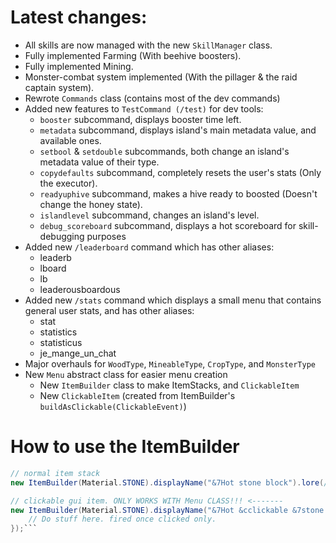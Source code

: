 # Latest changes:

- All skills are now managed with the new ``SkillManager`` class.
- Fully implemented Farming (With beehive boosters).
- Fully implemented Mining.
- Monster-combat system implemented (With the pillager & the raid captain system).
- Rewrote ``Commands`` class (contains most of the dev commands)
- Added new features to ``TestCommand (/test)`` for dev tools:
  - ``booster`` subcommand, displays booster time left.
  - ``metadata`` subcommand, displays island's main metadata value, and available ones.
  - ``setbool`` & ``setdouble`` subcommands, both change an island's metadata value of their type.
  - ``copydefaults`` subcommand, completely resets the user's stats (Only the executor).
  - ``readyuphive`` subcommand, makes a hive ready to boosted (Doesn't change the honey state).
  - ``islandlevel`` subcommand, changes an island's level.
  - ``debug_scoreboard`` subcommand, displays a hot scoreboard for skill-debugging purposes
- Added new ``/leaderboard`` command which has other aliases:
  - leaderb
  - lboard
  - lb
  - leaderousboardous
- Added new ``/stats`` command which displays a small menu that contains general user stats, and has other aliases:
  - stat
  - statistics
  - statisticus
  - je_mange_un_chat
- Major overhauls for ``WoodType``, ``MineableType``, ``CropType``, and ``MonsterType``
- New ``Menu`` abstract class for easier menu creation
  - New ``ItemBuilder`` class to make ItemStacks, and ``ClickableItem``
  - New ``ClickableItem`` (created from ItemBuilder's ``buildAsClickable(ClickableEvent)``)

# How to use the ItemBuilder

```java
// normal item stack
new ItemBuilder(Material.STONE).displayName("&7Hot stone block").lore(/*Your own List<String> as lore*/).build()

// clickable gui item. ONLY WORKS WITH Menu CLASS!!! <-------
new ItemBuilder(Material.STONE).displayName("&7Hot &cclickable &7stone block").lore(/*Your own List<String>*/).buidAsClickAble(() -> {
    // Do stuff here. fired once clicked only.
});```